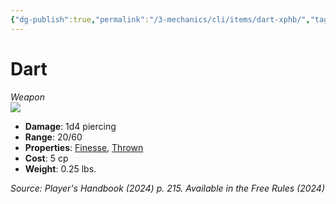 ```yaml
---
{"dg-publish":true,"permalink":"/3-mechanics/cli/items/dart-xphb/","tags":["ttrpg-cli/compendium/src/5e/xphb","ttrpg-cli/item/rarity/none","ttrpg-cli/item/weapon/ranged","ttrpg-cli/item/weapon/simple"],"noteIcon":""}
---
```


# Dart
*Weapon*  
![](3-Mechanics/CLI/items/img/dart.webp#right)

- **Damage**: 1d4 piercing
- **Range**: 20/60
- **Properties**: [Finesse](3-Mechanics/CLI/rules/item-properties.md#Finesse), [Thrown](3-Mechanics/CLI/rules/item-properties.md#Thrown)
- **Cost**: 5 cp
- **Weight**: 0.25 lbs.

*Source: Player's Handbook (2024) p. 215. Available in the Free Rules (2024)*